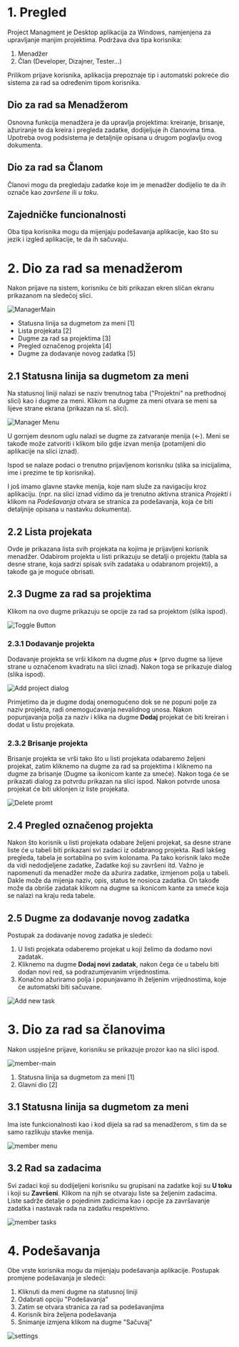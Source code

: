# 1. Pregled

Project Managment je Desktop aplikacija za Windows, namjenjena za upravljanje manjim projektima. Podržava dva tipa korisnika:

1. Menadžer
2. Član (Developer, Dizajner, Tester...)

Prilikom prijave korisnika, aplikacija prepoznaje tip i automatski pokreće dio sistema za rad sa određenim tipom korisnika.

## Dio za rad sa Menadžerom

Osnovna funkcija menadžera je da upravlja projektima: kreiranje, brisanje, ažuriranje te da kreira i pregleda zadatke, dodijeljuje ih članovima tima.
Upotreba ovog podsistema je detaljnije opisana u drugom poglavlju ovog dokumenta.

## Dio za rad sa Članom

Članovi mogu da pregledaju zadatke koje im je menadžer dodijelio te da ih označe kao *završene* ili *u toku*.

## Zajedničke funcionalnosti

Oba tipa korisnika mogu da mijenjaju podešavanja aplikacije, kao što su jezik i izgled aplikacije, te da ih sačuvaju.

# 2. Dio za rad sa menadžerom

Nakon prijave na sistem, korisniku će biti prikazan ekren sličan ekranu prikazanom na sledećoj slici.

![ManagerMain](./img/manager-main.PNG)

- Statusna linija sa dugmetom za meni [1]
- Lista projekata [2]
- Dugme za rad sa projektima [3]
- Pregled označenog projekta [4]
- Dugme za dodavanje novog zadatka [5]

## 2.1 Statusna linija sa dugmetom za meni

Na statusnoj liniji nalazi se naziv trenutnog taba ("Projektni" na prethodnoj slici) kao i dugme za meni. Klikom na dugme za meni otvara se meni sa lijeve strane ekrana (prikazan na sl. slici).

![Manager Menu](./img/manager-menu.PNG)

U gornjem desnom uglu nalazi se dugme za zatvaranje menija (<-). Meni se takođe može zatvoriti i klikom bilo gdje izvan menija (potamljeni dio aplikacije na slici iznad).

Ispod se nalaze podaci o trenutno prijavljenom korisniku (slika sa inicijalima, ime i prezime te tip korisnika).

I još imamo glavne stavke menija, koje nam služe za navigaciju kroz aplikaciju. (npr. na slici iznad vidimo da je trenutno aktivna stranica  *Projekti* i klikom na *Podešavanja* otvara se stranica za podešavanja, koja će biti detaljnije opisana u nastavku dokumenta).

## 2.2 Lista projekata

Ovde je prikazana lista svih projekata na kojima je prijavljeni korisnik menadžer. Odabirom projekta u listi prikazuju se detalji o projektu (tabla sa desne strane, koja sadrzi spisak svih zadataka u odabranom projekti), a takođe ga je moguće obrisati.

## 2.3 Dugme za rad sa projektima

Klikom na ovo dugme prikazuju se opcije za rad sa projektom (slika ispod).

![Toggle Button](./img/manager-toggle-btn.png)

### 2.3.1 Dodavanje projekta

Dodavanje projekta se vrši klikom na dugme *plus* **+** (prvo dugme sa lijeve strane u označenom kvadratu na slici iznad). Nakon toga se prikazuje dialog (slika ispod).

![Add project dialog](./img/manager-add-dialog.PNG)

Primjetimo da je dugme dodaj onemogućeno dok se ne popuni polje za naziv projekta, radi onemogućavanja nevalidnog unosa. Nakon popunjavanja polja za naziv i klika na dugme **Dodaj** projekat će biti kreiran i dodat u listu projekata.

### 2.3.2 Brisanje projekta

Brisanje projekta se vrši tako što u listi projekata odabaremo željeni projekat, zatim kliknemo na dugme za rad sa projektima i kliknemo na dugme za brisanje (Dugme sa ikonicom kante za smeće). Nakon toga će se prikazati dialog za potvrdu prikazan na slici ispod. Nakon potvrde unosa projekat će biti uklonjen iz liste projekata.

![Delete promt](./img/manager-delete-promt.PNG)

## 2.4 Pregled označenog projekta

Nakon što korisnik u listi projekata odabare željeni projekat, sa desne strane liste će u tabeli biti prikazani svi zadaci iz odabranog projekta. Radi lakšeg pregleda, tabela je sortabilna po svim kolonama. Pa tako korisnik lako može da vidi nedodjeljene zadatke, Zadatke koji su završeni itd. Važno je napomenuti da menadžer može da ažurira zadatke, izmjenom polja u tabeli. Dakle može da mijenja naziv, opis, status te nosioca zadatka. On takođe može da obriše zadatak klikom na dugme sa ikonicom kante za smeće koja se nalazi na kraju reda tabele.

## 2.5 Dugme za dodavanje novog zadatka

Postupak za dodavanje novog zadatka je sledeći:

1. U listi projekata odaberemo projekat u koji želimo da dodamo novi zadatak.
2. Kliknemo na dugme **Dodaj novi zadatak**, nakon čega će u tabelu biti dodan novi red, sa podrazumjevanim vrijednostima.
3. Konačno ažuriramo polja i popunjavamo ih željenim vrijednostima, koje će automatski biti sačuvane.

![Add new task](./img/manager-add-task.png)

# 3. Dio za rad sa članovima

Nakon uspješne prijave, korisniku se prikazuje prozor kao na slici ispod.

![member-main](./img/member-main.png)

1. Statusna linija sa dugmetom za meni [1]
2. Glavni dio [2]
   
## 3.1 Statusna linija sa dugmetom za meni

Ima iste funkcionalnosti kao i kod dijela sa rad sa menadžerom, s tim da se samo razlikuju stavke menija.

![member menu](./img/member-menu.PNG)

## 3.2 Rad sa zadacima

Svi zadaci koji su dodijeljeni korisniku su grupisani na zadatke koji su **U toku** i koji su **Završeni**. Klikom na njih se otvaraju liste sa željenim zadacima. Liste sadrže detalje o pojedinim zadicima kao i opcije za završavanje zadatka i nastavak rada na zadatku respektivno.

![member tasks](./img/member-tasks.PNG)

# 4. Podešavanja

Obe vrste korisnika mogu da mijenjaju podešavanja aplikacije. Postupak promjene podešavanja je sledeći:

1. Kliknuti da meni dugme na statusnoj liniji
2. Odabrati opciju "Podešavanja"
3. Zatim se otvara stranica za rad sa podešavanjima
4. Korisnik bira željena podešavanja
5. Snimanje izmjena klikom na dugme "Sačuvaj"

![settings](./img/member-settings.png)











